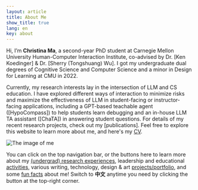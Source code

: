 ```yaml
---
layout: article
title: About Me
show_title: true
lang: en
key: about
---
```


<!--more-->

<div class="grid-containre">
  <div class="grid grid--p-3">
  <div class="cell cell--12 cell--md-auto">
    <div>
      <p markdown="1"> Hi, I’m <b>Christina Ma</b>, a second-year PhD student at Carnegie Mellon University Human-Computer Interaction Institute, co-advised by Dr. [Ken Koedinger] & Dr. [Sherry (Tongshuang) Wu]. I got my undergraduate dual degrees of Cognitive Science and Computer Science and a minor in Design for Learning at CMU in 2022. 
      </p>
      <p> Currently, my research interests lay in the intersection of LLM and CS education. I have explored different ways of interaction to minimize risks and maximize the effectiveness of LLM in student-facing or instructor-facing applications, including a GPT-based teachable agent ([HypoCompass]) to help students learn debugging and an in-house LLM TA assistant ([ChaTA]) in answering student questions. For details of my recent research projects, check out my [publications].
      Feel free to explore this website to learn more about me, and here's my <a href="/assets/Christina_Ma_CV.pdf">CV</a>. 
      </p>
    </div>
  </div>
  
  <div class="cell cell--12 cell--md-4">
    <img src="/assets/images/CM-circle.png" alt="The image of me">
  </div>
  
  </div>
  </div>

  You can click on the top navigation bar, or the buttons here to learn more about my [(undergrad) research experiences][research], leadership and educational [activities][activity], various writing, technology, design & art [projects/portfolio][portfolio], and some [fun facts][fun] about me! Switch to **中文** anytime you need by clicking the button at the top-right corner.

  [research]: research
  [activity]: activity
  [portfolio]: portfolio
  [fun]: funfact

[Ken Koedinger]: https://hcii.cmu.edu/people/ken-koedinger
[Sherry (Tongshuang) Wu]: https://www.cs.cmu.edu/~sherryw/index.html
[ChaTA]: https://arxiv.org/abs/2311.02775
[HypoCompass]: https://arxiv.org/abs/2310.05292
[publications]: https://scholar.google.com/citations?user=3EAMFQIAAAAJ&hl=en